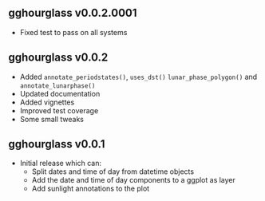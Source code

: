 gghourglass v0.0.2.0001
-------------

 * Fixed test to pass on all systems

gghourglass v0.0.2
-------------

  * Added `annotate_periodstates()`, `uses_dst()`
    `lunar_phase_polygon()` and `annotate_lunarphase()`
  * Updated documentation
  * Added vignettes
  * Improved test coverage
  * Some small tweaks

gghourglass v0.0.1
-------------

  * Initial release which can:
    * Split dates and time of day from datetime objects
    * Add the date and time of day components to a ggplot as layer
    * Add sunlight annotations to the plot
